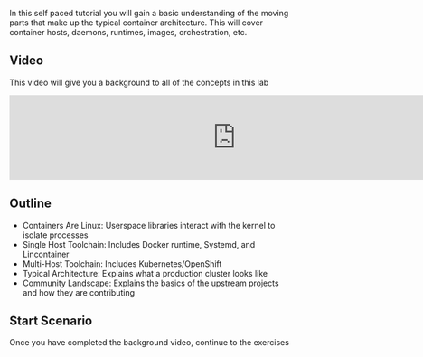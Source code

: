 In this self paced tutorial you will gain a basic understanding of the moving parts that make up the typical container architecture.  This will cover container hosts, daemons, runtimes, images, orchestration, etc.

## Video
This video will give you a background to all of the concepts in this lab

<iframe width="800" src="https://www.youtube.com/embed/gcfjWF_H5SU" frameborder="0" allowfullscreen></iframe>

## Outline
- Containers Are Linux: Userspace libraries interact with the kernel to isolate processes
- Single Host Toolchain: Includes Docker runtime, Systemd, and Lincontainer
- Multi-Host Toolchain: Includes Kubernetes/OpenShift
- Typical Architecture: Explains what a production cluster looks like
- Community Landscape: Explains the basics of the upstream projects and how they are contributing

## Start Scenario
Once you have completed the background video, continue to the exercises
